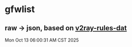 # gfwlist
## raw -> json, based on [v2ray-rules-dat](https://github.com/Loyalsoldier/v2ray-rules-dat)
Mon Oct 13 06:00:31 AM CST 2025

